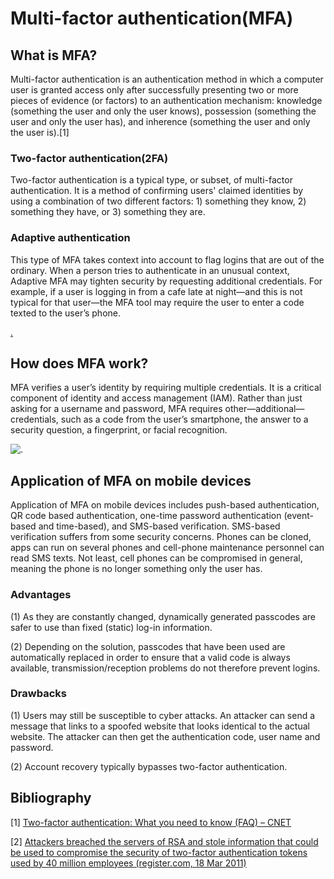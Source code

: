 # Multi-factor authentication(MFA)

## What is MFA?

Multi-factor authentication is an authentication method in which a computer user is granted access only after successfully presenting two or more pieces of evidence (or factors) to an authentication mechanism: knowledge (something the user and only the user knows), possession (something the user and only the user has), and inherence (something the user and only the user is).[1]

### Two-factor authentication(2FA)

Two-factor authentication is a typical type, or subset, of multi-factor authentication. It is a method of confirming users' claimed identities by using a combination of two different factors: 1) something they know, 2) something they have, or 3) something they are.

### Adaptive authentication

This type of MFA takes context into account to flag logins that are out of the ordinary. When a person tries to authenticate in an unusual context, Adaptive MFA may tighten security by requesting additional credentials. For example, if a user is logging in from a cafe late at night—and this is not typical for that user—the MFA tool may require the user to enter a code texted to the user’s phone.

[.](https://www.onelogin.com/assets/img/learn/adaptive-mfa.svg)


## How does MFA work?

MFA verifies a user’s identity by requiring multiple credentials. It is a critical component of identity and access management (IAM). Rather than just asking for a username and password, MFA requires other—additional—credentials, such as a code from the user’s smartphone, the answer to a security question, a fingerprint, or facial recognition.

![.](https://www.onelogin.com/assets/img/learn/high-level-mfa.svg)


## Application of MFA on mobile devices

Application of MFA on mobile devices includes push-based authentication, QR code based authentication, one-time password authentication (event-based and time-based), and SMS-based verification. SMS-based verification suffers from some security concerns. Phones can be cloned, apps can run on several phones and cell-phone maintenance personnel can read SMS texts. Not least, cell phones can be compromised in general, meaning the phone is no longer something only the user has.

### Advantages



(1) As they are constantly changed, dynamically generated passcodes are safer to use than fixed (static) log-in information.

(2) Depending on the solution, passcodes that have been used are automatically replaced in order to ensure that a valid code is always available, transmission/reception problems do not therefore prevent logins.

### Drawbacks

(1) Users may still be susceptible to cyber attacks. An attacker can send a  message that links to a spoofed website that looks identical to the actual website. The attacker can then get the authentication code, user name and password.

(2) Account recovery typically bypasses two-factor authentication.

## Bibliography

[1]  [Two-factor authentication: What you need to know (FAQ) – CNET]( https://www.cnet.com/news/two-factor-authentication-what-you-need-to-know-faq/)

[2] [Attackers breached the servers of RSA and stole information that could be used to compromise the security of two-factor authentication tokens used by 40 million employees (register.com, 18 Mar 2011)](https://www.theregister.com/2011/03/18/rsa_breach_leaks_securid_data/)
